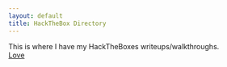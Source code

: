 ```yaml
---
layout: default
title: HackTheBox Directory
---
```

This is where I have my HackTheBoxes writeups/walkthroughs.
<br />
<a href="https://susmdt.github.io/Nigerald/HTB/Love"> Love </a>
